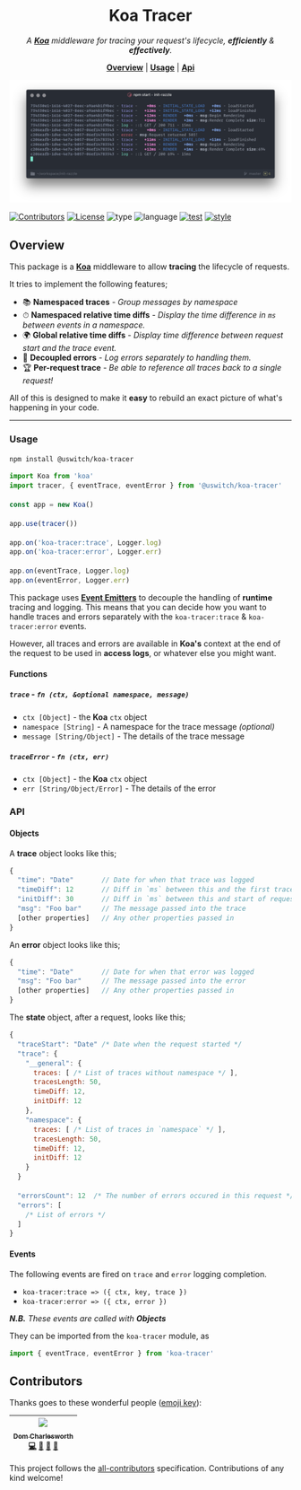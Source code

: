 <h1 align="center">Koa Tracer</h1>

<p align="center">
  <i>
    A <b><a href="http://koajs.com">Koa</a></b> middleware for
    tracing your request's lifecycle, <b>efficiently</b> & <b>effectively</b>.
  </i>
</p>

<p align="center">
  <b><a href="#overview">Overview</a></b>
  |
  <b><a href="#usage">Usage</a></b>
  |
  <b><a href="#api">Api</a></b>
</p>


<p align="center">
  <img src="screenshot.png" width="800">
</p>

[![Contributors](https://img.shields.io/badge/contributors-1-orange.svg?style=for-the-badge)](#contributors)
[![License](https://img.shields.io/github/license/mashape/apistatus.svg?style=for-the-badge)]()
![type](https://img.shields.io/badge/⚡-library-c45366.svg?style=for-the-badge)
![language](https://img.shields.io/badge/❤-Node-da776c.svg?style=for-the-badge)
[![test](https://img.shields.io/badge/🔬-Jest-e9a279.svg?style=for-the-badge)](https://facebook.github.io/jest/)
[![style](https://img.shields.io/badge/🎨-Standard-e4ca93.svg?style=for-the-badge)](https://standardjs.com)

## Overview

This package is a [**Koa**](http://koajs.com/) middleware to allow
**tracing** the lifecycle of requests.

It tries to implement the following features;

* 📚 **Namespaced traces** - _Group messages by namespace_
* ⏱ **Namespaced relative time diffs** - _Display the time difference in
  `ms` between events in a namespace._
* 🌍 **Global relative time diffs** - _Display time difference
between request start and the trace event._
* 🐛 **Decoupled errors** - _Log errors separately to handling
  them._
* 🏆 **Per-request trace** - _Be able to reference all
  traces back to a single request!_

All of this is designed to make it **easy** to rebuild an exact
picture of what's happening in your code.

---

### Usage

```sh
npm install @uswitch/koa-tracer
```

```js
import Koa from 'koa'
import tracer, { eventTrace, eventError } from '@uswitch/koa-tracer'

const app = new Koa()

app.use(tracer())

app.on('koa-tracer:trace', Logger.log)
app.on('koa-tracer:error', Logger.err)

app.on(eventTrace, Logger.log)
app.on(eventError, Logger.err)
```

This package uses [**Event
Emitters**](https://nodejs.org/api/events.html) to decouple the
handling of **runtime** tracing and logging. This means that you can
decide how you want to handle traces and errors separately with the
`koa-tracer:trace` & `koa-tracer:error` events.

However, all traces and errors are available in **Koa's** context at
the end of the request to be used in **access logs**, or whatever else you
might want.

#### Functions

##### `trace` - `fn (ctx, &optional namespace, message)`

* `ctx [Object]` - the **Koa** `ctx` object
* `namespace [String]` - A namespace for the trace message _(optional)_
* `message [String/Object]` - The details of the trace message

##### `traceError` - `fn (ctx, err)`

* `ctx [Object]` - the **Koa** `ctx` object
* `err [String/Object/Error]` - The details of the error

### API

#### Objects

A **trace** object looks like this;

```js
{
  "time": "Date"       // Date for when that trace was logged
  "timeDiff": 12       // Diff in `ms` between this and the first trace in namspace
  "initDiff": 30       // Diff in `ms` between this and start of request
  "msg": "Foo bar"     // The message passed into the trace
  [other properties]   // Any other properties passed in
}
```

An **error** object looks like this;

```js
{
  "time": "Date"       // Date for when that error was logged
  "msg": "Foo bar"     // The message passed into the error
  [other properties]   // Any other properties passed in
}
```

The **state** object, after a request, looks like this;

```js
{
  "traceStart": "Date" /* Date when the request started */
  "trace": {
    "__general": { 
      traces: [ /* List of traces without namespace */ ],
      tracesLength: 50,
      timeDiff: 12,
      initDiff: 12
    },
    "namespace": { 
      traces: [ /* List of traces in `namespace` */ ],
      tracesLength: 50,
      timeDiff: 12,
      initDiff: 12
    }
  }

  "errorsCount": 12  /* The number of errors occured in this request */
  "errors": [
    /* List of errors */
  ]
}
```

#### Events

The following events are fired on `trace` and `error` logging
completion.

* `koa-tracer:trace => ({ ctx, key, trace })`
* `koa-tracer:error => ({ ctx, error })`

_**N.B.** These events are called with **Objects**_

They can be imported from the `koa-tracer` module, as

```js
import { eventTrace, eventError } from 'koa-tracer'
```

## Contributors

Thanks goes to these wonderful people ([emoji key](https://github.com/kentcdodds/all-contributors#emoji-key)):

<!-- ALL-CONTRIBUTORS-LIST:START - Do not remove or modify this section -->
| [<img src="https://avatars1.githubusercontent.com/u/5881414?v=4" width="100px;"/><br /><sub>Dom Charlesworth</sub>](http://domcharlesworth.co.uk)<br />[💻](https://github.com/uswitch/koa-tracer/commits?author=domtronn "Code") [📖](https://github.com/uswitch/koa-tracer/commits?author=domtronn "Documentation") [🤔](#ideas-domtronn "Ideas, Planning, & Feedback") [🔌](#plugin-domtronn "Plugin/utility libraries") |
| :---: |
<!-- ALL-CONTRIBUTORS-LIST:END -->

This project follows the [all-contributors](https://github.com/kentcdodds/all-contributors) specification. Contributions of any kind welcome!
